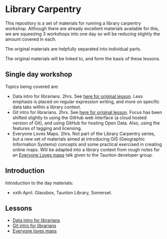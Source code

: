 # Library Carpentry

This repository is a set of materials for running a library carpentry workshop.  Although there are already excellent materials available for this, we are squeezing 3 workshops into one day so will be reducing slightly the amount covered in each.

The original materials are helpfully separated into individual parts.

The original materials will be linked to, and form the basis of these lessons.

## Single day workshop

Topics being covered are:

- Data intro for librarians. 2hrs.  See [here for original lesson](https://data-lessons.github.io/library-data-intro/).  Less emphasis is placed on regular expression writing, and more on specific data taks within a library context.
- Git intro for librarians.  2hrs. See [here for original lesson](http://data-lessons.github.io/library-git/).  Focus has been shifted slightly to using the GitHub web interface (a cloud hosted version of Git), and using GitHub for hosting Open Data.  Also, using the features of tagging and licensing.
- Everyone Loves Maps. 2hrs.  Not part of the Library Carpentry series, but a new set of materials aimed at introducing GIS (Geographic Information Systems) concepts and some practical exercised in creating online maps.  Will be adapted into a library context from rough notes for an [Everyone Loves maps](https://github.com/DaveBathnes/GIS-Tutorial) talk given to the Taunton developer group.

## Introduction

Introduction to the day materials:

- xxth April.  Glassbox, Taunton Library, Somerset.


## Lessons

- [Data intro for librarians](dataintro.md)
- [Git intro for librarians](gitintro.md)
- [Everyone loves maps](everyonelovesmaps.md)
